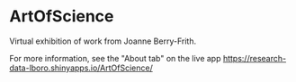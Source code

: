 # ArtOfScience
Virtual exhibition of work from Joanne Berry-Frith.

For more information, see the "About tab" on the live app
https://research-data-lboro.shinyapps.io/ArtOfScience/
